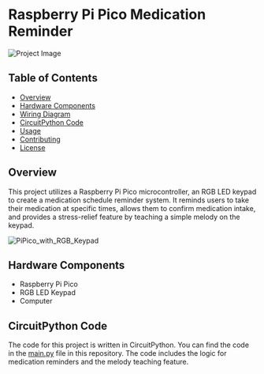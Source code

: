 # Raspberry Pi Pico Medication Reminder

![Project Image](project_image.jpg) <!-- Replace with your project image -->

## Table of Contents

- [Overview](#overview)
- [Hardware Components](#hardware-components)
- [Wiring Diagram](#wiring-diagram)
- [CircuitPython Code](#circuitpython-code)
- [Usage](#usage)
- [Contributing](#contributing)
- [License](#license)

## Overview

This project utilizes a Raspberry Pi Pico microcontroller, an RGB LED keypad to create a medication schedule reminder system. It reminds users to take their medication at specific times, allows them to confirm medication intake, and provides a stress-relief feature by teaching a simple melody on the keypad.

![PiPico_with_RGB_Keypad](https://www.google.com/url?sa=i&url=https%3A%2F%2Fshop.pimoroni.com%2Fproducts%2Fpico-rgb-keypad-base&psig=AOvVaw288oU4R1htCE0cxrDLttMB&ust=1694400467381000&source=images&cd=vfe&opi=89978449&ved=0CBAQjRxqFwoTCLCt4uGDn4EDFQAAAAAdAAAAABAE)

## Hardware Components

- Raspberry Pi Pico
- RGB LED Keypad
- Computer


## CircuitPython Code

The code for this project is written in CircuitPython. You can find the code in the [main.py](main.py) file in this repository. The code includes the logic for medication reminders and the melody teaching feature.


